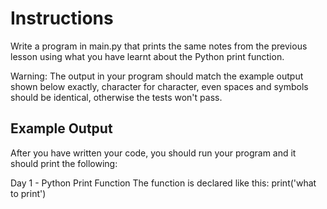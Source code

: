 # Instructions
Write a program in main.py that prints the same notes from the previous lesson using what you have learnt about the Python print function.

Warning: The output in your program should match the example output shown below exactly, character for character, even spaces and symbols should be identical, otherwise the tests won't pass.

## Example Output
After you have written your code, you should run your program and it should print the following:

Day 1 - Python Print Function
The function is declared like this:
print('what to print')